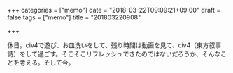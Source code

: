 +++
categories = ["memo"]
date = "2018-03-22T09:09:21+09:00"
draft = false
tags = ["memo"]
title = "201803220908"

+++

休日。civ4で遊び、お皿洗いをして、残り時間は動画を見て、civ4（東方叙事詩）をして過ごす。そこそこリフレッシュできたのではないだろうか、そんなことを考える。そして今。
